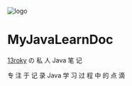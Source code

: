 <!-- <img width="160px" style="border-radius:50%" bor src="https://i.vgy.me/GPooJT.png"> -->
![logo](https://i.vgy.me/GPooJT.png)

# **MyJavaLearnDoc**
[13roky](https://github.com/13roky) の 私 人 Java 笔 记

专 注 于 记 录 Java 学 习 过 程 中 的 点 滴
